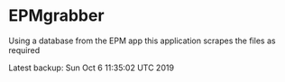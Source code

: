# EPMgrabber
Using a database from the EPM app this application scrapes the files as required


Latest backup: Sun Oct 6 11:35:02 UTC 2019

